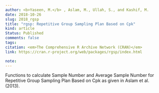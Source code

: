 ```yaml
---
author: <b>Yaseen, M.</b> , Aslam, M., Ullah, S., and Kashif, M.
date: 2018-10-26
slug: 2018_rgsp
title: "rgsp: Repetitive Group Sampling Plan Based on Cpk"
kind: article
Status: Published
comments: false
tags:
citation: <em>The Comprehensive R Archive Network (CRAN)</em>
link: https://cran.r-project.org/web/packages/rgsp/index.html

note: 
---
```

Functions to calculate Sample Number and Average Sample Number for Repetitive Group Sampling Plan Based on Cpk as given in Aslam et al. (2013).


